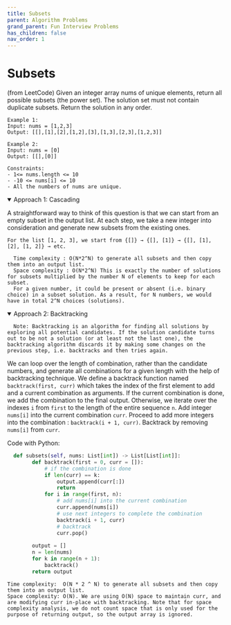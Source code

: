 ```yaml
---
title: Subsets
parent: Algorithm Problems
grand_parent: Fun Interview Problems
has_children: false
nav_order: 1
---
```


# Subsets
(from LeetCode)
Given an integer array nums of unique elements, return all possible subsets (the power set). 
The solution set must not contain duplicate subsets. Return the solution in any order.

```
Example 1:
Input: nums = [1,2,3]
Output: [[],[1],[2],[1,2],[3],[1,3],[2,3],[1,2,3]]
```
```
Example 2:
Input: nums = [0]
Output: [[],[0]]
```
```
Constraints:
- 1<= nums.length <= 10
- -10 <= nums[i] <= 10
- All the numbers of nums are unique.
```


<details open markdown="block">
  <summary>
    Approach 1: Cascading
  </summary>
  
  A straightforward way to think of this question is that we can start from an empty subset in the output list. At each step, we take a new integer into consideration and generate new subsets from the existing ones.

`For the list [1, 2, 3], we start from {[]} → {[], [1]} → {[], [1], [2], [1, 2]} → etc.`


```
  Time complexity : O(N*2^N) to generate all subsets and then copy them into an output list.
  Space complexity : O(N*2^N) This is exactly the number of solutions for subsets multiplied by the number N of elements to keep for each subset.
  For a given number, it could be present or absent (i.e. binary choice) in a subset solution. As a result, for N numbers, we would have in total 2^N choices (solutions).
```

</details>


<details open markdown="block">
  <summary>
    Approach 2: Backtracking
  </summary>
  
```
  Note: Backtracking is an algorithm for finding all solutions by exploring all potential candidates. If the solution candidate turns out to be not a solution (or at least not the last one), the backtracking algorithm discards it by making some changes on the previous step, i.e. backtracks and then tries again.
```
  We can loop over the length of combination, rather than the candidate numbers, and generate all combinations for a given length with the help of backtracking technique.
  We define a backtrack function named `backtrack(first, curr)` which takes the index of the first element to add and a current combination as arguments.
  If the current combination is done, we add the combination to the final output.
  Otherwise, we iterate over the indexes `i` from `first` to the length of the entire sequence `n`.
  Add integer `nums[i]` into the current combination `curr`.
  Proceed to add more integers into the combination : `backtrack(i + 1, curr)`.
  Backtrack by removing `nums[i]` from `curr`.


  Code with Python:
```python
  def subsets(self, nums: List[int]) -> List[List[int]]:
        def backtrack(first = 0, curr = []):
            # if the combination is done
            if len(curr) == k:  
                output.append(curr[:])
                return
            for i in range(first, n):
                # add nums[i] into the current combination
                curr.append(nums[i])
                # use next integers to complete the combination
                backtrack(i + 1, curr)
                # backtrack
                curr.pop()
        
        output = []
        n = len(nums)
        for k in range(n + 1):
            backtrack()
        return output
  ```
  ```
  Time complexity:  O(N * 2 ^ N) to generate all subsets and then copy them into an output list.
  Space complexity: O(N). We are using O(N) space to maintain curr, and are modifying curr in-place with backtracking. Note that for space complexity analysis, we do not count space that is only used for the purpose of returning output, so the output array is ignored.
  ```

